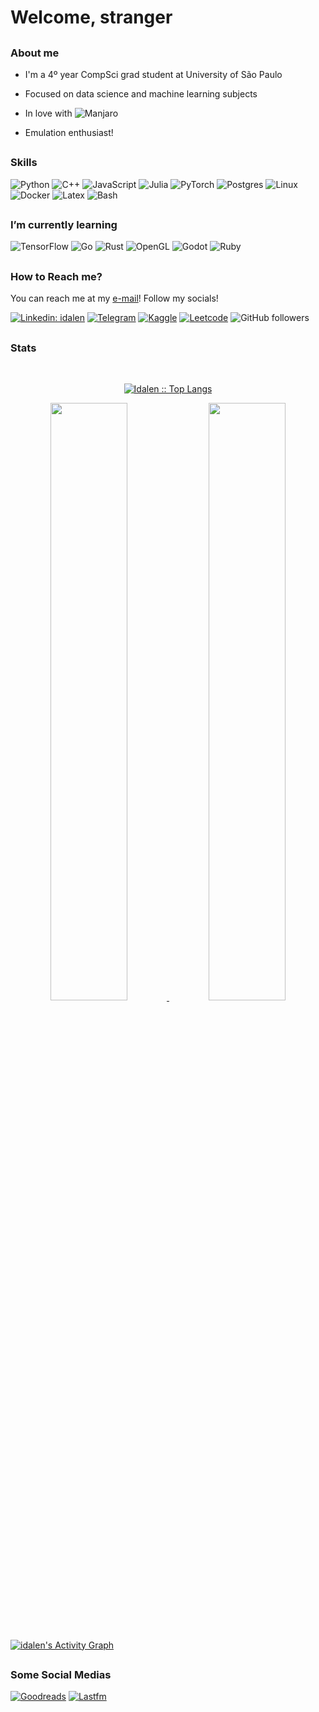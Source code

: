 # Welcome, stranger 



##
### About me

-  I'm a 4º year CompSci grad student at University of São Paulo
  
- Focused on data science and machine learning subjects
  
- In love with ![Manjaro](https://img.shields.io/badge/Manjaro-%23316192.svg?style=flat&logo=manjaro&logoColor=white&color=) 
  
- Emulation enthusiast!



##
### Skills

![Python](https://img.shields.io/badge/Python-3670A0?style=flat&logo=python&logoColor=ffdd54) 
![C++](https://img.shields.io/badge/C++-%2300599C.svg?style=flat&logo=c%2B%2B&logoColor=white) 
![JavaScript](https://img.shields.io/badge/JavaScript-%23316192.svg?style=flat&logo=javascript&logoColor=yellow&color=black)
![Julia](https://img.shields.io/badge/Julia-%C512C5.svg?style=flat&logo=Julia&logoColor=white&color=9458B2)
![PyTorch](https://img.shields.io/badge/Pytorch-%23FF6F00.svg?style=flat&logo=PyTorch&logoColor=EE4C2C&color=262626)
![Postgres](https://img.shields.io/badge/Postgres-%23316192.svg?style=flat&logo=postgresql&logoColor=white) 
![Linux](https://img.shields.io/badge/Linux-%23316192.svg?style=flat&logo=linux&logoColor=black&color=white)
![Docker](https://img.shields.io/badge/Docker-%23316192.svg?style=flat&logo=docker&logoColor=F5FFFF&color=2395ED)
![Latex](https://img.shields.io/badge/Latex-%23316192.svg?style=flat&logo=latex&logoColor=black&color=white)
![Bash](https://img.shields.io/badge/Bash-%23316192.svg?style=flat&logo=gnubash&logoColor=white&color=293036)

##
### I’m currently learning 

![TensorFlow](https://img.shields.io/badge/TensorFlow-%23FF6F00.svg?style=flat&logo=TensorFlow&logoColor=white)
![Go](https://img.shields.io/badge/GO-%C512C5.svg?style=flat&logo=Go&logoColor=6AD8E6&color=white)
![Rust](https://img.shields.io/badge/Rust-%262626.svg?style=flat&logo=Rust&logoColor=A5330F&color=262626)
![OpenGL](https://img.shields.io/badge/OpenGL-%262626.svg?style=flat&logo=OpenGL&logoColor=white&color=688DA8)
![Godot](https://img.shields.io/badge/Godot-%262626.svg?style=flat&logo=GodotEngine&logoColor=white&color=468CBF)
![Ruby](https://img.shields.io/badge/Ruby-%262626.svg?style=flat&logo=Ruby&logoColor=EF0E13&color=white)



##
### How to Reach me?

You can reach me at my [e-mail](mailto:danielmv829@gmail.com)!
Follow my socials! 


[![Linkedin: idalen](https://img.shields.io/badge/-Linkedin-blue?style=flat&logo=Linkedin&logoColor=white&link=https://www.linkedin.com/in/danielmartinsvieira)](https://www.linkedin.com/in/danielmartinsvieira/)
[![Telegram](https://img.shields.io/badge/Telegram-2CA5E0?style=flat&logo=telegram&logoColor=white&link=https://t.me/idalen
)](https://t.me/idalen)
[![Kaggle](https://img.shields.io/badge/Kaggle-2CA5E0?style=flat&logo=kaggle&logoColor=20BEFF&color=646568&link=https://www.kaggle.com/idalen
)](https://www.kaggle.com/idalen)
[![Leetcode](https://img.shields.io/badge/Leetcode-2CA5E0?style=flat&logo=leetcode&logoColor=FBA30D&color=0A0A0A&link=https://leetcode.com/Idalen/
)](https://leetcode.com/Idalen/)
![GitHub followers](https://img.shields.io/github/followers/Idalen?label=Follow&style=social)

##
### Stats

  <div>
      <br/>
        <p align="center">
          <a href="https://github.com/1999AZZAR/">
          <img src="https://github-readme-stats.vercel.app/api/top-langs/?username=idalen&langs_count=6&theme=nord&layout=compact&hide_border=true" alt="Idalen :: Top Langs" /></a>
        </p>
        <p align="center">
          <a href="https://github.com/1999AZZAR/">
          <img width="49.5%" src="https://github-readme-stats.vercel.app/api?username=idalen&show_icons=true&theme=nord&hide_border=true" />
          <img width="49.5%" src="https://github-readme-streak-stats.herokuapp.com/?user=idalen&theme=nord&hide_border=true" />
          </a>
       </p>
     <br>
  </div>    

  <br/>
<a href="https://github.com/ashutosh00710/github-readme-activity-graph"><img alt="idalen's Activity Graph" src="https://activity-graph.herokuapp.com/graph/?username=idalen&bg_color=2e3440&color=eceff4&line=eceff4&point=bf616a&hide_border=true" /></a>

##
### Some Social Medias

[![Goodreads](https://img.shields.io/badge/Goodreads-%23AC6E2F.svg?style=flat&logo=goodreads&logoColor=white)](https://www.goodreads.com/user/show/90776266-daniel-vieira)
[![Lastfm](https://img.shields.io/badge/Last.fm-%EF0E13.svg?style=flat&logo=last.fm&color=EF0E13&logoColor=white)](https://www.last.fm/user/danmarvi)


